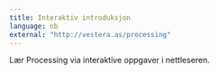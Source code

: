 ```yaml
---
title: Interaktiv introduksjon
language: nb
external: "http://vestera.as/processing"
---
```


Lær Processing via interaktive oppgaver i nettleseren.
